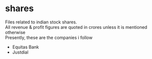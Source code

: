 # shares
Files related to indian stock shares.\
All revenue & profit figures are quoted in crores unless it is mentioned otherwise\
Presently, these are the companies i follow
* Equitas Bank 
* Justdial

